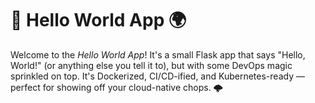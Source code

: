 # 🚀 Hello World App 🌍

Welcome to the *Hello World App*! It's a small Flask app that says "Hello, World!" (or anything else you tell it to), but with some DevOps magic sprinkled on top. It's Dockerized, CI/CD-ified, and Kubernetes-ready — perfect for showing off your cloud-native chops. 🌩️
